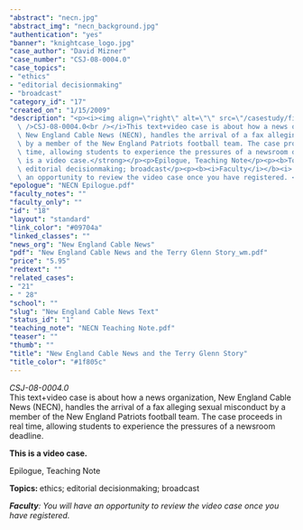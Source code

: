 ```yaml
---
"abstract": "necn.jpg"
"abstract_img": "necn_background.jpg"
"authentication": "yes"
"banner": "knightcase_logo.jpg"
"case_author": "David Mizner"
"case_number": "CSJ-08-0004.0"
"case_topics":
- "ethics"
- "editorial decisionmaking"
- "broadcast"
"category_id": "17"
"created_on": "1/15/2009"
"description": "<p><i><img align=\"right\" alt=\"\" src=\"/casestudy/files/photos/239/necn.jpg\"\
  \ />CSJ-08-0004.0<br /></i>This text+video case is about how a news organization,\
  \ New England Cable News (NECN), handles the arrival of a fax alleging sexual misconduct\
  \ by a member of the New England Patriots football team. The case proceeds in real\
  \ time, allowing students to experience the pressures of a newsroom deadline.</p><p><strong>This\
  \ is a video case.</strong></p><p>Epilogue, Teaching Note</p><p><b>Topics: </b>ethics;\
  \ editorial decisionmaking; broadcast</p><p><b><i>Faculty</i></b><i>: You will have\
  \ an opportunity to review the video case once you have registered. </i></p>"
"epologue": "NECN Epilogue.pdf"
"faculty_notes": ""
"faculty_only": ""
"id": "18"
"layout": "standard"
"link_color": "#09704a"
"linked_classes": ""
"news_org": "New England Cable News"
"pdf": "New England Cable News and the Terry Glenn Story_wm.pdf"
"price": "5.95"
"redtext": ""
"related_cases":
- "21"
- " 28"
"school": ""
"slug": "New England Cable News Text"
"status_id": "1"
"teaching_note": "NECN Teaching Note.pdf"
"teaser": ""
"thumb": ""
"title": "New England Cable News and the Terry Glenn Story"
"title_color": "#1f805c"
---
```

<p><i><img align="right" alt="" src="/casestudy/files/photos/239/necn.jpg" />CSJ-08-0004.0<br /></i>This text+video case is about how a news organization, New England Cable News (NECN), handles the arrival of a fax alleging sexual misconduct by a member of the New England Patriots football team. The case proceeds in real time, allowing students to experience the pressures of a newsroom deadline.</p><p><strong>This is a video case.</strong></p><p>Epilogue, Teaching Note</p><p><b>Topics: </b>ethics; editorial decisionmaking; broadcast</p><p><b><i>Faculty</i></b><i>: You will have an opportunity to review the video case once you have registered. </i></p>

